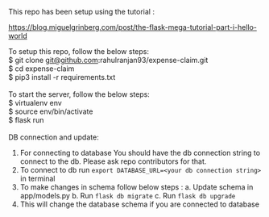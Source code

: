 This repo has been setup using the tutorial :

https://blog.miguelgrinberg.com/post/the-flask-mega-tutorial-part-i-hello-world

To setup this repo, follow the below steps:<br />
$ git clone git@github.com:rahulranjan93/expense-claim.git<br />
$ cd expense-claim<br />
$ pip3 install -r requirements.txt<br />
<br />
To start the server, follow the below steps:<br />
$ virtualenv env<br />
$ source env/bin/activate<br />
$ flask run<br />
<br />
DB connection and update:
1. For connecting to database You should have the db connection string to connect to the db. Please ask repo contributors for that.
2. To connect to db run `export DATABASE_URL=<your db connection string>` in terminal
3. To make changes in schema follow below steps :
    a. Update schema in app/models.py
    b. Run `flask db migrate`
    c. Run `flask db upgrade`
4. This will change the database schema if you are connected to database
